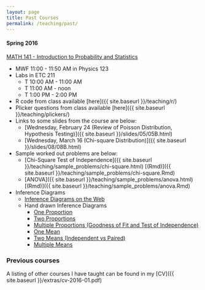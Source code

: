 ```yaml
---
layout: page
title: Past Courses
permalink: /teaching/past/
---
```


#### Spring 2016

[MATH 141 - Introduction to Probability and Statistics](http://andrewpbray.github.io/math-141/)

- MWF 11:00 - 11:50 AM in Physics 123
- Labs in ETC 211
    * T 10:00 AM - 11:00 AM
    * T 11:00 AM - noon
    * T 1:00 PM - 2:00 PM
- R code from class available [here]({{ site.baseurl }}/teaching/r/)
- Plicker questions from class available [here]({{ site.baseurl }}/teaching/plickers/)
- Links to some slides from the course are below:
    * [Wednesday, February 24 (Review of Poisson Distribution, Hypothesis Testing)]({{ site.baseurl }}/slides/05/05B.html)
    * [Wednesday, March 16 (Chi-square Distribution)]({{ site.baseurl }}/slides/08/08B.html)
- Sample worked out problems are below:
    * [Chi-Square Test of Independence]({{ site.baseurl }}/teaching/sample_problems/chi-square.html) [(Rmd)]({{ site.baseurl }}/teaching/sample_problems/chi-square.Rmd)
    * [ANOVA]({{ site.baseurl }}/teaching/sample_problems/anova.html) [(Rmd)]({{ site.baseurl }}/teaching/sample_problems/anova.Rmd)
- Inference Diagrams
    * <a href = "https://coggle.it/diagram/Vxlydu1akQFeqo6-" target = "_blank">Inference Diagrams on the Web</a>
    * Hand drawn Inference Diagrams
        * <a href = "{{ site.baseurl }}/teaching/diagrams/one_prop.pdf" target = "_blank">One Proportion</a> 
        * <a href = "{{ site.baseurl }}/teaching/diagrams/two_props.pdf" target = "_blank">Two Proportions</a> 
        * <a href = "{{ site.baseurl }}/teaching/diagrams/multi_prop.pdf" target = "_blank">Multiple Proportions (Goodness of Fit and Test of Independence)</a> 
        * <a href = "{{ site.baseurl }}/teaching/diagrams/one_mean.pdf" target = "_blank">One Mean</a> 
        * <a href = "{{ site.baseurl }}/teaching/diagrams/two_means.pdf" target = "_blank">Two Means (Independent vs Paired)</a> 
        * <a href = "{{ site.baseurl }}/teaching/diagrams/multi_means.pdf" target = "_blank">Multiple Means</a> 

### Previous courses

A listing of other courses I have taught can be found in my [CV]({{ site.baseurl }}/extras/cv-2016-01.pdf)